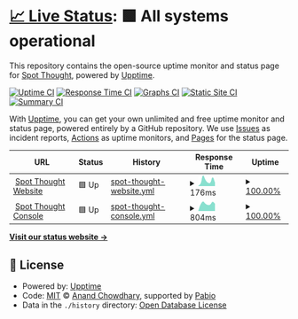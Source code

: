 # [📈 Live Status](https://spot-thought.github.io/upptime): <!--live status--> **🟩 All systems operational**

This repository contains the open-source uptime monitor and status page for [Spot Thought](https://www.spot-thought.com), powered by [Upptime](https://github.com/upptime/upptime).

[![Uptime CI](https://github.com/spot-thought/upptime/workflows/Uptime%20CI/badge.svg)](https://github.com/spot-thought/upptime/actions?query=workflow%3A%22Uptime+CI%22)
[![Response Time CI](https://github.com/spot-thought/upptime/workflows/Response%20Time%20CI/badge.svg)](https://github.com/spot-thought/upptime/actions?query=workflow%3A%22Response+Time+CI%22)
[![Graphs CI](https://github.com/spot-thought/upptime/workflows/Graphs%20CI/badge.svg)](https://github.com/spot-thought/upptime/actions?query=workflow%3A%22Graphs+CI%22)
[![Static Site CI](https://github.com/spot-thought/upptime/workflows/Static%20Site%20CI/badge.svg)](https://github.com/spot-thought/upptime/actions?query=workflow%3A%22Static+Site+CI%22)
[![Summary CI](https://github.com/spot-thought/upptime/workflows/Summary%20CI/badge.svg)](https://github.com/spot-thought/upptime/actions?query=workflow%3A%22Summary+CI%22)

With [Upptime](https://upptime.js.org), you can get your own unlimited and free uptime monitor and status page, powered entirely by a GitHub repository. We use [Issues](https://github.com/spot-thought/upptime/issues) as incident reports, [Actions](https://github.com/spot-thought/upptime/actions) as uptime monitors, and [Pages](https://spot-thought.github.io/upptime) for the status page.

<!--start: status pages-->
<!-- This summary is generated by Upptime (https://github.com/upptime/upptime) -->
<!-- Do not edit this manually, your changes will be overwritten -->
<!-- prettier-ignore -->
| URL | Status | History | Response Time | Uptime |
| --- | ------ | ------- | ------------- | ------ |
| <img alt="" src="https://icons.duckduckgo.com/ip3/www.spot-thought.com.ico" height="13"> [Spot Thought Website](https://www.spot-thought.com) | 🟩 Up | [spot-thought-website.yml](https://github.com/spot-thought/upptime/commits/HEAD/history/spot-thought-website.yml) | <details><summary><img alt="Response time graph" src="./graphs/spot-thought-website/response-time-week.png" height="20"> 176ms</summary><br><a href="https://status.spot-thought.com/history/spot-thought-website"><img alt="Response time 184" src="https://img.shields.io/endpoint?url=https%3A%2F%2Fraw.githubusercontent.com%2Fspot-thought%2Fupptime%2FHEAD%2Fapi%2Fspot-thought-website%2Fresponse-time.json"></a><br><a href="https://status.spot-thought.com/history/spot-thought-website"><img alt="24-hour response time 139" src="https://img.shields.io/endpoint?url=https%3A%2F%2Fraw.githubusercontent.com%2Fspot-thought%2Fupptime%2FHEAD%2Fapi%2Fspot-thought-website%2Fresponse-time-day.json"></a><br><a href="https://status.spot-thought.com/history/spot-thought-website"><img alt="7-day response time 176" src="https://img.shields.io/endpoint?url=https%3A%2F%2Fraw.githubusercontent.com%2Fspot-thought%2Fupptime%2FHEAD%2Fapi%2Fspot-thought-website%2Fresponse-time-week.json"></a><br><a href="https://status.spot-thought.com/history/spot-thought-website"><img alt="30-day response time 190" src="https://img.shields.io/endpoint?url=https%3A%2F%2Fraw.githubusercontent.com%2Fspot-thought%2Fupptime%2FHEAD%2Fapi%2Fspot-thought-website%2Fresponse-time-month.json"></a><br><a href="https://status.spot-thought.com/history/spot-thought-website"><img alt="1-year response time 184" src="https://img.shields.io/endpoint?url=https%3A%2F%2Fraw.githubusercontent.com%2Fspot-thought%2Fupptime%2FHEAD%2Fapi%2Fspot-thought-website%2Fresponse-time-year.json"></a></details> | <details><summary><a href="https://status.spot-thought.com/history/spot-thought-website">100.00%</a></summary><a href="https://status.spot-thought.com/history/spot-thought-website"><img alt="All-time uptime 100.00%" src="https://img.shields.io/endpoint?url=https%3A%2F%2Fraw.githubusercontent.com%2Fspot-thought%2Fupptime%2FHEAD%2Fapi%2Fspot-thought-website%2Fuptime.json"></a><br><a href="https://status.spot-thought.com/history/spot-thought-website"><img alt="24-hour uptime 100.00%" src="https://img.shields.io/endpoint?url=https%3A%2F%2Fraw.githubusercontent.com%2Fspot-thought%2Fupptime%2FHEAD%2Fapi%2Fspot-thought-website%2Fuptime-day.json"></a><br><a href="https://status.spot-thought.com/history/spot-thought-website"><img alt="7-day uptime 100.00%" src="https://img.shields.io/endpoint?url=https%3A%2F%2Fraw.githubusercontent.com%2Fspot-thought%2Fupptime%2FHEAD%2Fapi%2Fspot-thought-website%2Fuptime-week.json"></a><br><a href="https://status.spot-thought.com/history/spot-thought-website"><img alt="30-day uptime 100.00%" src="https://img.shields.io/endpoint?url=https%3A%2F%2Fraw.githubusercontent.com%2Fspot-thought%2Fupptime%2FHEAD%2Fapi%2Fspot-thought-website%2Fuptime-month.json"></a><br><a href="https://status.spot-thought.com/history/spot-thought-website"><img alt="1-year uptime 100.00%" src="https://img.shields.io/endpoint?url=https%3A%2F%2Fraw.githubusercontent.com%2Fspot-thought%2Fupptime%2FHEAD%2Fapi%2Fspot-thought-website%2Fuptime-year.json"></a></details>
| <img alt="" src="https://icons.duckduckgo.com/ip3/console.spot-thought.com.ico" height="13"> [Spot Thought Console](https://console.spot-thought.com) | 🟩 Up | [spot-thought-console.yml](https://github.com/spot-thought/upptime/commits/HEAD/history/spot-thought-console.yml) | <details><summary><img alt="Response time graph" src="./graphs/spot-thought-console/response-time-week.png" height="20"> 804ms</summary><br><a href="https://status.spot-thought.com/history/spot-thought-console"><img alt="Response time 851" src="https://img.shields.io/endpoint?url=https%3A%2F%2Fraw.githubusercontent.com%2Fspot-thought%2Fupptime%2FHEAD%2Fapi%2Fspot-thought-console%2Fresponse-time.json"></a><br><a href="https://status.spot-thought.com/history/spot-thought-console"><img alt="24-hour response time 775" src="https://img.shields.io/endpoint?url=https%3A%2F%2Fraw.githubusercontent.com%2Fspot-thought%2Fupptime%2FHEAD%2Fapi%2Fspot-thought-console%2Fresponse-time-day.json"></a><br><a href="https://status.spot-thought.com/history/spot-thought-console"><img alt="7-day response time 804" src="https://img.shields.io/endpoint?url=https%3A%2F%2Fraw.githubusercontent.com%2Fspot-thought%2Fupptime%2FHEAD%2Fapi%2Fspot-thought-console%2Fresponse-time-week.json"></a><br><a href="https://status.spot-thought.com/history/spot-thought-console"><img alt="30-day response time 778" src="https://img.shields.io/endpoint?url=https%3A%2F%2Fraw.githubusercontent.com%2Fspot-thought%2Fupptime%2FHEAD%2Fapi%2Fspot-thought-console%2Fresponse-time-month.json"></a><br><a href="https://status.spot-thought.com/history/spot-thought-console"><img alt="1-year response time 851" src="https://img.shields.io/endpoint?url=https%3A%2F%2Fraw.githubusercontent.com%2Fspot-thought%2Fupptime%2FHEAD%2Fapi%2Fspot-thought-console%2Fresponse-time-year.json"></a></details> | <details><summary><a href="https://status.spot-thought.com/history/spot-thought-console">100.00%</a></summary><a href="https://status.spot-thought.com/history/spot-thought-console"><img alt="All-time uptime 100.00%" src="https://img.shields.io/endpoint?url=https%3A%2F%2Fraw.githubusercontent.com%2Fspot-thought%2Fupptime%2FHEAD%2Fapi%2Fspot-thought-console%2Fuptime.json"></a><br><a href="https://status.spot-thought.com/history/spot-thought-console"><img alt="24-hour uptime 100.00%" src="https://img.shields.io/endpoint?url=https%3A%2F%2Fraw.githubusercontent.com%2Fspot-thought%2Fupptime%2FHEAD%2Fapi%2Fspot-thought-console%2Fuptime-day.json"></a><br><a href="https://status.spot-thought.com/history/spot-thought-console"><img alt="7-day uptime 100.00%" src="https://img.shields.io/endpoint?url=https%3A%2F%2Fraw.githubusercontent.com%2Fspot-thought%2Fupptime%2FHEAD%2Fapi%2Fspot-thought-console%2Fuptime-week.json"></a><br><a href="https://status.spot-thought.com/history/spot-thought-console"><img alt="30-day uptime 100.00%" src="https://img.shields.io/endpoint?url=https%3A%2F%2Fraw.githubusercontent.com%2Fspot-thought%2Fupptime%2FHEAD%2Fapi%2Fspot-thought-console%2Fuptime-month.json"></a><br><a href="https://status.spot-thought.com/history/spot-thought-console"><img alt="1-year uptime 100.00%" src="https://img.shields.io/endpoint?url=https%3A%2F%2Fraw.githubusercontent.com%2Fspot-thought%2Fupptime%2FHEAD%2Fapi%2Fspot-thought-console%2Fuptime-year.json"></a></details>

<!--end: status pages-->

[**Visit our status website →**](https://spot-thought.github.io/upptime)

## 📄 License

- Powered by: [Upptime](https://github.com/upptime/upptime)
- Code: [MIT](./LICENSE) © [Anand Chowdhary](https://anandchowdhary.com), supported by [Pabio](https://pabio.com)
- Data in the `./history` directory: [Open Database License](https://opendatacommons.org/licenses/odbl/1-0/)
